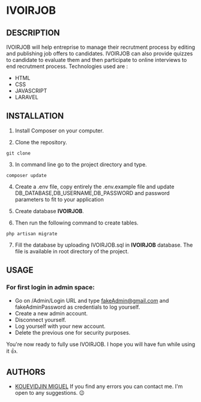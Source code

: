
# IVOIRJOB

## DESCRIPTION
IVOIRJOB will help entreprise to manage their recrutment process by editing and publishing job offers to candidates. IVOIRJOB can also  provide quizzes to candidate to evaluate them and then participate to online interviews to end recrutment process.
Technologies used are :
* HTML
* CSS
* JAVASCRIPT
* LARAVEL

## INSTALLATION
1. Install Composer on your computer.

2. Clone the repository.
```
git clone 
```

3. In command line go to the project directory and type.

```
composer update
```
4. Create a .env file, copy entirely the .env.example file and update DB_DATABASE,DB_USERNAME,DB_PASSWORD and password parameters to fit to your application 

6.  Create database **IVOIRJOB**.

6. Then run the following command to create tables.

```
php artisan migrate
```

7. Fill the database by uploading IVOIRJOB.sql  in **IVOIRJOB** database. The file is available in root directory of the project.

## USAGE

### For first login in admin space:
* Go on /Admin/Login URL and type fakeAdmin@gmail.com and fakeAdminPassword as credentials to log yourself.
* Create a new admin account.
* Disconnect yourself.
* Log yourself with your new account.
* Delete the previous one for security purposes.

You're now ready to fully use IVOIRJOB. I hope you will have fun while using it 👍.

## AUTHORS

* [KOUEVIDJIN MIGUEL](https://github.com/MiguelGillesIT)
If you find any errors you can contact me. I'm open to any suggestions. 😉

